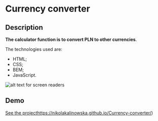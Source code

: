 # Currency converter
## Description

**The calculator function is to convert PLN to other currencies**.

 The technologies used are:
 - HTML;
 - CSS;
 - BEM;
 - JavaScript.
 
![alt text for screen readers](https://1drv.ms/i/s!Ak_UwGMEz97k00-sQ0GSh6kr7na9?e=xSkg8I)

## Demo
[See the project](https://nikolakalinowska.github.io/Currency-converter/)https://nikolakalinowska.github.io/Currency-converter/)
